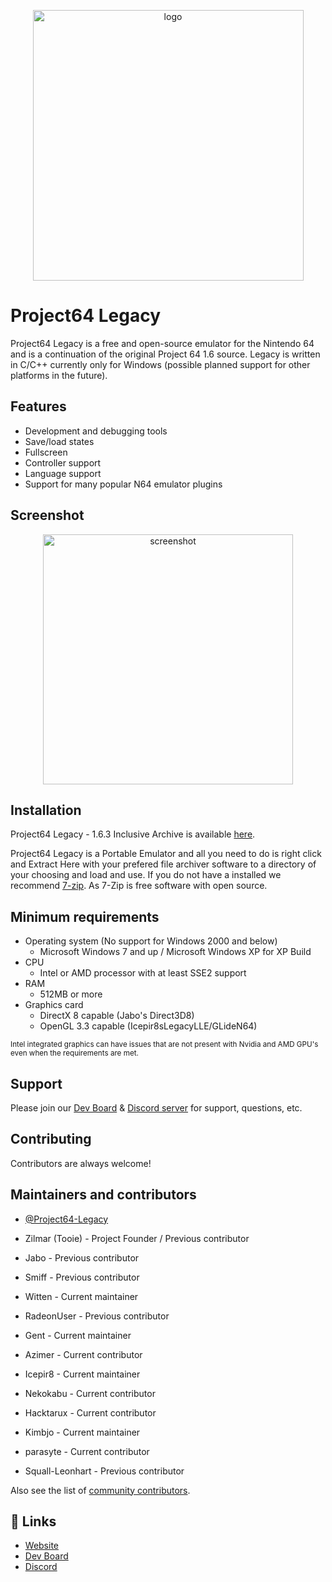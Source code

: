 <p align="center">
  <img src="https://www.project64-legacy.com/data/uploads/logo_leg._med_clear.png" alt="logo" width="433" />
</p>

# Project64 Legacy

Project64 Legacy is a free and open-source emulator for the Nintendo 64 and is a continuation of the original Project 64 1.6 source. Legacy is written in C/C++ currently only for Windows (possible planned support for other platforms in the future).

## Features

- Development and debugging tools
- Save/load states
- Fullscreen
- Controller support
- Language support
- Support for many popular N64 emulator plugins

## Screenshot

<p align="center">
  <img src="https://www.project64-legacy.com/data/uploads/Docs/screen_about.png" alt="screenshot" width="400" />
</p>

## Installation

Project64 Legacy - 1.6.3 Inclusive Archive is available [here](https://www.project64-legacy.com/dev/showthread.php?tid=424).

Project64 Legacy is a Portable Emulator and all you need to do is right click and Extract Here with your prefered file archiver software to a directory of your choosing and load and use. If you do not have a installed we recommend [7-zip](https://www.7-zip.org). As 7-Zip is free software with open source.

## Minimum requirements

* Operating system (No support for Windows 2000 and below)
  *  Microsoft Windows 7 and up / Microsoft Windows XP for XP Build
* CPU
  * Intel or AMD processor with at least SSE2 support
* RAM
  * 512MB or more
* Graphics card
  * DirectX 8 capable (Jabo's Direct3D8)
  * OpenGL 3.3 capable (Icepir8sLegacyLLE/GLideN64)
  
<sub>Intel integrated graphics can have issues that are not present with Nvidia and AMD GPU's even when the requirements are met.</sub>

## Support

Please join our [Dev Board](https://www.project64-legacy.com/dev/) & [Discord server](https://discord.gg/ha7HWAFE8uc) for support, questions, etc.

## Contributing

Contributors are always welcome!

## Maintainers and contributors

- [@Project64-Legacy](https://github.com/pj64team/Project64-Legacy)

- Zilmar (Tooie) - Project Founder / Previous contributor
- Jabo - Previous contributor
- Smiff - Previous contributor
- Witten - Current maintainer
- RadeonUser - Previous contributor
- Gent - Current maintainer
- Azimer - Current contributor
- Icepir8 - Current maintainer
- Nekokabu - Current contributor
- Hacktarux - Current contributor
- Kimbjo - Current maintainer
- parasyte - Current contributor
- Squall-Leonhart - Previous contributor



Also see the list of [community contributors](https://github.com/pj64team/Project64-Legacy/graphs/contributors).

## 🔗 Links
- [Website](https://www.project64-legacy.com/)
- [Dev Board](https://www.project64-legacy.com/dev)
- [Discord](https://discord.gg/ha7HWAFE8u)

